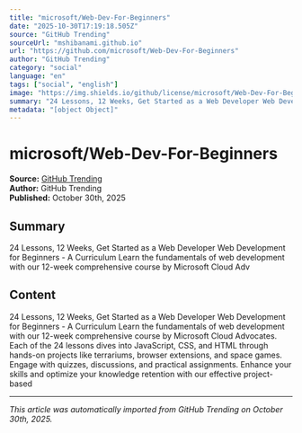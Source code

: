 ```yaml
---
title: "microsoft/Web-Dev-For-Beginners"
date: "2025-10-30T17:19:18.505Z"
source: "GitHub Trending"
sourceUrl: "mshibanami.github.io"
url: "https://github.com/microsoft/Web-Dev-For-Beginners"
author: "GitHub Trending"
category: "social"
language: "en"
tags: ["social", "english"]
image: "https://img.shields.io/github/license/microsoft/Web-Dev-For-Beginners.svg?sanitize=true"
summary: "24 Lessons, 12 Weeks, Get Started as a Web Developer Web Development for Beginners - A Curriculum Learn the fundamentals of web development with our 12-week comprehensive course by Microsoft Cloud Adv"
metadata: "[object Object]"
---
```


# microsoft/Web-Dev-For-Beginners

**Source:** [GitHub Trending](https://github.com/microsoft/Web-Dev-For-Beginners)  
**Author:** GitHub Trending  
**Published:** October 30th, 2025  

## Summary

24 Lessons, 12 Weeks, Get Started as a Web Developer Web Development for Beginners - A Curriculum Learn the fundamentals of web development with our 12-week comprehensive course by Microsoft Cloud Adv

## Content

24 Lessons, 12 Weeks, Get Started as a Web Developer Web Development for Beginners - A Curriculum Learn the fundamentals of web development with our 12-week comprehensive course by Microsoft Cloud Advocates. Each of the 24 lessons dives into JavaScript, CSS, and HTML through hands-on projects like terrariums, browser extensions, and space games. Engage with quizzes, discussions, and practical assignments. Enhance your skills and optimize your knowledge retention with our effective project-based 

---

*This article was automatically imported from GitHub Trending on October 30th, 2025.*
